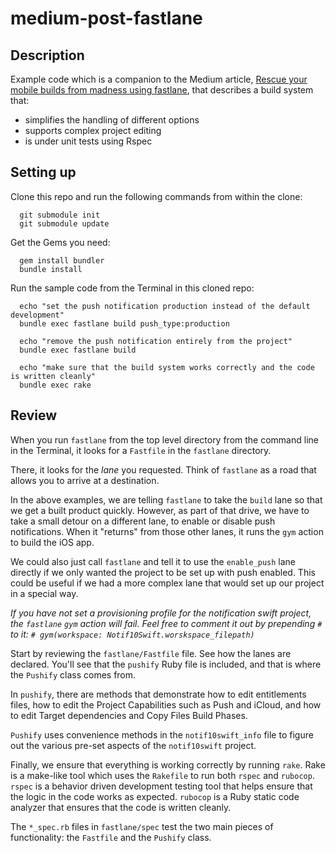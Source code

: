 # medium-post-fastlane

## Description

Example code which is a companion to the Medium article, [Rescue your mobile builds from madness using fastlane](https://medium.com/appian-engineering/rescue-your-mobile-builds-from-madness-using-fastlane-cf123622f2d3), that describes a build system that:
- simplifies the handling of different options
- supports complex project editing
- is under unit tests using Rspec

## Setting up

Clone this repo and run the following commands from within the clone:
```
  git submodule init
  git submodule update
```

Get the Gems you need:
```
  gem install bundler
  bundle install
```

Run the sample code from the Terminal in this cloned repo:
```
  echo "set the push notification production instead of the default development"
  bundle exec fastlane build push_type:production
```
```
  echo "remove the push notification entirely from the project"
  bundle exec fastlane build
```
```
  echo "make sure that the build system works correctly and the code is written cleanly"
  bundle exec rake
```

## Review

When you run `fastlane` from the top level directory from the command line in the Terminal, it looks for a `Fastfile` in the `fastlane` directory.

There, it looks for the _lane_ you requested. Think of `fastlane` as a road that allows you to arrive at a destination.

In the above examples, we are telling `fastlane` to take the `build` lane so that we get a built product quickly. However, as part of that drive, we have to take a small detour on a different lane, to enable or disable push notifications. When it "returns" from those other lanes, it runs the `gym` action to build the iOS app.

We could also just call `fastlane` and tell it to use the
`enable_push` lane directly if we only wanted the project to be set up with push enabled. This could be useful if we had a more complex lane that would set up our project in a special way.

_If you have not set a provisioning profile for the notification swift project, the `fastlane` `gym` action will fail. Feel free to comment it out by prepending `#` to it: `# gym(workspace: Notif10Swift.worskspace_filepath)`_

Start by reviewing the `fastlane/Fastfile` file. See how the lanes are declared. You'll see that the `pushify` Ruby file is included, and that is where the `Pushify` class comes from.

In `pushify`, there are methods that demonstrate how to edit entitlements files, how to edit the Project Capabilities such as Push and iCloud, and how to edit Target dependencies and Copy Files Build Phases.

`Pushify` uses convenience methods in the `notif10swift_info` file to figure out the various pre-set aspects of the `notif10swift` project.

Finally, we ensure that everything is working correctly by running `rake`. Rake is a make-like tool which uses the `Rakefile` to run both `rspec` and `rubocop`. `rspec` is a behavior driven development testing tool that helps ensure that the logic in the code works as expected. `rubocop` is a Ruby static code analyzer that ensures that the code is written cleanly.

The `*_spec.rb` files in `fastlane/spec` test the two main pieces of functionality: the `Fastfile` and the `Pushify` class.

